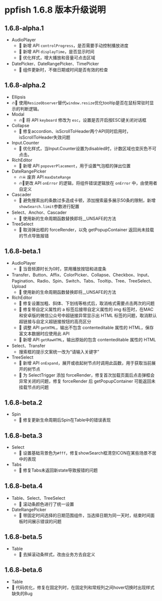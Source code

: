 # ppfish 1.6.8 版本升级说明

## 1.6.8-alpha.1
- AudioPlayer
  - 🎊 新增 API `controlProgress`，是否需要手动控制播放进度
  - 🎊 新增 API `displayTime`，是否显示时间
  - 🔨 优化样式，增大播放和音量可点击区域
- DatePicker、DateRangePicker、TimePicker
  - 🔨 组件更新时，不做日期或时间是否有效的检查

## 1.6.8-alpha.2
- Ellipsis
 - 🔥🔨 使用`ResizeObserver`替代`window.resize`优化tooltip是否在鼠标常驻时显示的判断逻辑。
- Modal
  - 🔥🔨 将 API `keyboard` 修改为 `esc`，设置是否开启按ESC键关闭对话框
- Collapse
  - 🔨 修复accordion、isScrollToHeader两个API同时启用时，isScrollToHeader失效问题
- Input.Counter
  - 🔨 优化样式，当Input.Counter设置为disabled时，计数区域也变灰色不可点击。
- RichEditor
  - 🎊 新增 API `popoverPlacement`，用于设置气泡框的弹出位置
- DateRangePicker
  - 🔥☠ 废弃 API `maxDateRange`
  - 🔥🔨更改 API `onError` 的逻辑，将组件错误逻辑放在 `onError` 中，由使用者自定义
- Cascader
  - 🎊 避免搜索出的条数过多造成卡顿，添加搜索最多展示50条的限制，新增`showSearch.limit`参数进行配置
- Select、Anchor、Cascader
  - 🔨 使用新的生命周期函数替换即将__UNSAFE的方法
- TreeSelect
  - 🔨 取消弹出框的 forceRender，以免 getPopupContainer 返回尚未挂载的节点导致报错
  
## 1.6.8-beta.1

- AudioPlayer
  - 🔨 当音频源时长为0时，禁用播放按钮和进度条
- Transfer、Button、Affix、ColorPicker、Collapse、Checkbox、Input、Pagination、Radio、Spin、Switch、Tabs、Tooltip、Tree、TreeSelect、Upload
  - 🔨 使用新的生命周期函数替换即将__UNSAFE的方法
- RichEditor
  - 🐛 修复设置加粗、斜体、下划线等格式后，取消格式需要点击两次的问题
  - 🐛 修复带自定义属性的 a 标签后接带自定义属性的 img 标签时，在MAC和安卓版的微信公众号中超链接异常显示出 HTML 标签的问题，取消默认超链接与自定义超链接按钮的高亮区分
  - 🔨 调整 API `getHTML`，输出不包含 contenteditable 属性的 HTML，保存富文本数据时应使用此 API
  - 🎊 新增 API `getRawHTML`，输出原始的包含 contenteditable 属性的 HTML
- Select、Transfer
  - 搜索框的提示文案统一改为“请输入关键字”
- TreeSelect
  - 🎊 新增 API `onExpand`，展开或收起树节点时调用此函数，用于获取当前展开的树节点
  - 🐛 为 SelectTrigger 添加 forceRender，修复首次加载页面后点击弹框会异常关闭的问题，修复 forceRender 后 getPopupContainer 可能返回未挂载节点的问题

## 1.6.8-beta.2

- Spin
  - 🐛 修复更新生命周期后Spin在Table中的错误表现

## 1.6.8-beta.3

- Select
  - 🐛 设置基础背景色为`#fff`，修复showSearch框清空ICON在某些场景不居中的表现
- Tabs
  - 🐛 修复Tabs未返回新state导致报错的问题

## 1.6.8-beta.4

- Table、Select、TreeSelect
  - 🔨 滚动条颜色进行了统一设置 
- DateRangePicker
  - 🐛 带固定时间选择的日期范围组件，当选择日期为同一天时，结束时间面板时间展示错误的问题

## 1.6.8-beta.5

- Table
  - 🔨 去掉滚动条样式，改由业务方去自定义

## 1.6.8-beta.6

- Table
 - 🐛 代码优化，修复在固定列时，在固定列和常规列之间hover切换时出现样式缺失的Bug
